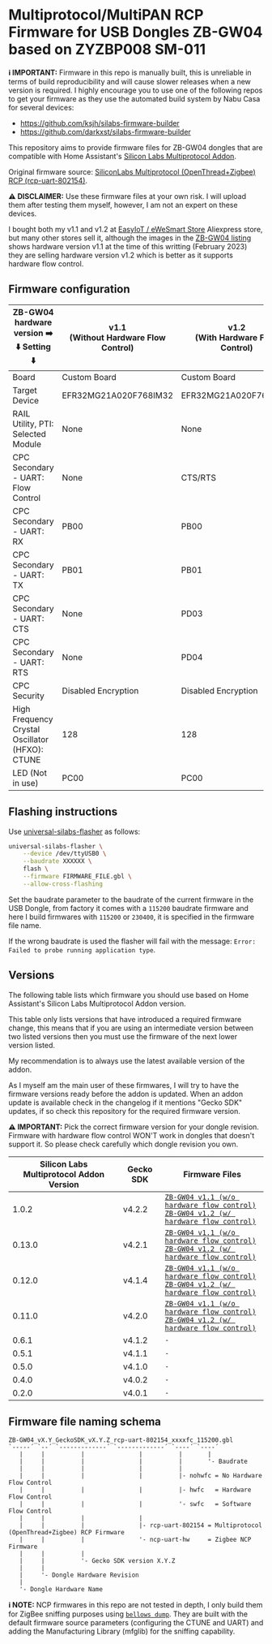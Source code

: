 # Multiprotocol/MultiPAN RCP Firmware for USB Dongles ZB-GW04 based on ZYZBP008 SM-011

**ℹ️  IMPORTANT:** Firmware in this repo is manually built, this is unreliable in
terms of build reproducibility and will cause slower releases when a new version
is required. I highly encourage you to use one of the following repos to get
your firmware as they use the automated build system by Nabu Casa for several
devices:

- https://github.com/ksjh/silabs-firmware-builder
- https://github.com/darkxst/silabs-firmware-builder

This repository aims to provide firmware files for ZB-GW04 dongles that are
compatible with Home Assistant's [Silicon Labs Multiprotocol Addon][silabs-multiprotocol].

Original firmware source: [SiliconLabs Multiprotocol (OpenThread+Zigbee) RCP
(rcp-uart-802154)][silabs-gecko].

**⚠️ DISCLAIMER:** Use these firmware files at your own risk. I will upload them
after testing them myself, however, I am not an expert on these devices.

I bought both my v1.1 and v1.2 at [EasyIoT / eWeSmart Store][aliexpress-easyiot]
Aliexpress store, but many other stores sell it, although the images in the
[ZB-GW04 listing][aliexpress-easyiot-zbgw04] shows hardware version v1.1 at the
time of this writting (February 2023) they are selling hardware version v1.2
which is better as it supports hardware flow control.

[silabs-multiprotocol]: https://github.com/home-assistant/addons/tree/master/silabs-multiprotocol
[silabs-gecko]: https://github.com/SiliconLabs/gecko_sdk
[aliexpress-easyiot]: https://easyiot.aliexpress.com/store/5839056
[aliexpress-easyiot-zbgw04]: https://aliexpress.com/item/1005002791666029.html

## Firmware configuration

| ZB-GW04 hardware version ➡️<br />⬇️ Setting ⬇️     | v1.1<br />(Without Hardware Flow Control) | v1.2<br />(With Hardware Flow Control) |
|-------------------------------------------------|-------------------------------------------|----------------------------------------|
| Board                                           | Custom Board                              | Custom Board                           |
| Target Device                                   | EFR32MG21A020F768IM32                     | EFR32MG21A020F768IM32                  |
| RAIL Utility, PTI: Selected Module              | None                                      | None                                   |
| CPC Secondary - UART: Flow Control              | None                                      | CTS/RTS                                |
| CPC Secondary - UART: RX                        | PB00                                      | PB00                                   |
| CPC Secondary - UART: TX                        | PB01                                      | PB01                                   |
| CPC Secondary - UART: CTS                       | None                                      | PD03                                   |
| CPC Secondary - UART: RTS                       | None                                      | PD04                                   |
| CPC Security                                    | Disabled Encryption                       | Disabled Encryption                    |
| High Frequency Crystal Oscillator (HFXO): CTUNE | 128                                       | 128                                    |
| LED (Not in use)                                | PC00                                      | PC00                                   |

<!-- commander.exe gbl create rcp-uart-802154....gbl --app rcp-uart-802154....s37 -->

## Flashing instructions

Use [universal-silabs-flasher][universal-silabs-flasher] as follows:

```sh
universal-silabs-flasher \
    --device /dev/ttyUSB0 \
    --baudrate XXXXXX \
    flash \
    --firmware FIRMWARE_FILE.gbl \
    --allow-cross-flashing
```

Set the baudrate parameter to the baudrate of the current firmware in the USB
Dongle, from factory it comes with a `115200` baudrate firmware and here I build
firmwares with `115200` or `230400`, it is specified in the firmware file
name.

If the wrong baudrate is used the flasher will fail with the message: `Error:
Failed to probe running application type`.

[universal-silabs-flasher]: https://github.com/NabuCasa/universal-silabs-flasher

## Versions

The following table lists which firmware you should use based on Home
Assistant's Silicon Labs Multiprotocol Addon version.

This table only lists versions that have introduced a required firmware change,
this means that if you are using an intermediate version between two listed
versions then you must use the firmware of the next lower version listed.

My recommendation is to always use the latest available version of the addon.

As I myself am the main user of these firmwares, I will try to have the firmware
versions ready before the addon is updated. When an addon update is available
check in the changelog if it mentions "Gecko SDK" updates, if so check this
repository for the required firmware version.

**⚠️ IMPORTANT:** Pick the correct firmware version for your dongle
revision. Firmware with hardware flow control WON'T work in dongles that doesn't
support it. So please check carefully which dongle revision you own.

| Silicon Labs Multiprotocol Addon Version | Gecko SDK | Firmware Files                                                                                                                                                                                                                                    |
|------------------------------------------|-----------|---------------------------------------------------------------------------------------------------------------------------------------------------------------------------------------------------------------------------------------------------|
| 1.0.2                                    | v4.2.2    | [`ZB-GW04 v1.1 (w/o hardware flow control)`](./firmware/ZB-GW04_v1.1_GeckoSDK_v4.2.2_rcp-uart-802154_nohwfc_115200.gbl)<br />[`ZB-GW04 v1.2 (w/ hardware flow control)`](./firmware/ZB-GW04_v1.2_GeckoSDK_v4.2.2_rcp-uart-802154_hwfc_230400.gbl) |
| 0.13.0                                   | v4.2.1    | [`ZB-GW04 v1.1 (w/o hardware flow control)`](./firmware/ZB-GW04_v1.1_GeckoSDK_v4.2.1_rcp-uart-802154_nohwfc_115200.gbl)<br />[`ZB-GW04 v1.2 (w/ hardware flow control)`](./firmware/ZB-GW04_v1.2_GeckoSDK_v4.2.1_rcp-uart-802154_hwfc_230400.gbl) |
| 0.12.0                                   | v4.1.4    | [`ZB-GW04 v1.1 (w/o hardware flow control)`](./firmware/ZB-GW04_v1.1_GeckoSDK_v4.1.4_rcp-uart-802154_nohwfc_115200.gbl)<br />[`ZB-GW04 v1.2 (w/ hardware flow control)`](./firmware/ZB-GW04_v1.2_GeckoSDK_v4.1.4_rcp-uart-802154_hwfc_115200.gbl) |
| 0.11.0                                   | v4.2.0    | [`ZB-GW04 v1.1 (w/o hardware flow control)`](./firmware/ZB-GW04_v1.1_GeckoSDK_v4.2.0_rcp-uart-802154_nohwfc_115200.gbl)<br />[`ZB-GW04 v1.2 (w/ hardware flow control)`](./firmware/ZB-GW04_v1.2_GeckoSDK_v4.2.0_rcp-uart-802154_hwfc_115200.gbl) |
| 0.6.1                                    | v4.1.2    | `-`                                                                                                                                                                                                                                               |
| 0.5.1                                    | v4.1.1    | `-`                                                                                                                                                                                                                                               |
| 0.5.0                                    | v4.1.0    | `-`                                                                                                                                                                                                                                               |
| 0.4.0                                    | v4.0.2    | `-`                                                                                                                                                                                                                                               |
| 0.2.0                                    | v4.0.1    | `-`                                                                                                                                                                                                                                               |

## Firmware file naming schema

```
ZB-GW04_vX.Y_GeckoSDK_vX.Y.Z_rcp-uart-802154_xxxxfc_115200.gbl
`-----´ `--´ `-------------´ `-------------´ `----´ `----´
   |     |          |               |          |       |
   |     |          |               |          |       '- Baudrate
   |     |          |               |          |
   |     |          |               |          |- nohwfc = No Hardware Flow Control
   |     |          |               |          |- hwfc   = Hardware Flow Control
   |     |          |               |          '- swfc   = Software Flow Control
   |     |          |               |
   |     |          |               |- rcp-uart-802154 = Multiprotocol (OpenThread+Zigbee) RCP Firmware
   |     |          |               '- ncp-uart-hw     = Zigbee NCP Firmware
   |     |          |
   |     |          '- Gecko SDK version X.Y.Z
   |     |
   |     '- Dongle Hardware Revision
   |
   '- Dongle Hardware Name
```

**ℹ️ NOTE:** NCP firmwares in this repo are not tested in depth, I only build
them for ZigBee sniffing purposes using [`bellows dump`][bellows]. They are
built with the default firmware source parameters (configuring the CTUNE and
UART) and adding the Manufacturing Library (mfglib) for the sniffing
capability.

[bellows]: https://github.com/zigpy/bellows
